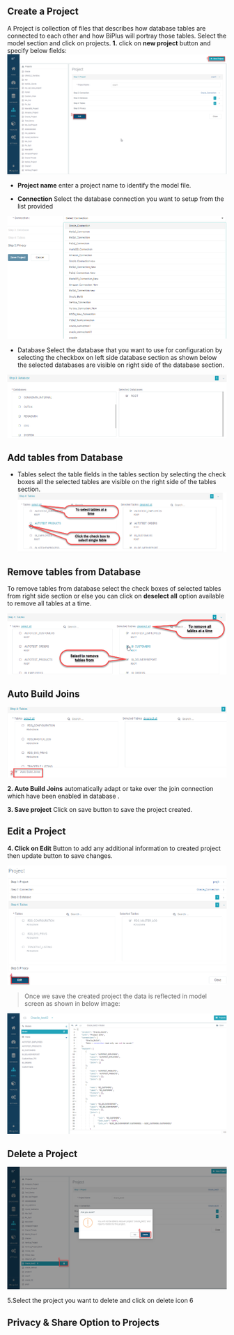 ## Create a Project
A Project is collection of files that describes how database tables are connected to each other and how BiPlus will portray those tables.
   Select the model section and click on projects.
   **1.** click on **new project** button and specify below fields:![enter image description here](https://raw.githubusercontent.com/sv18042016/fp1/master/images/model1.png)  
 - **Project name** enter a project name to identify the model file.

- **Connection** Select the database connection you want to setup from the list provided

![enter image description here](https://raw.githubusercontent.com/sv18042016/fp1/master/images/model2.png)
- Database Select the database that you want to use for configuration by selecting the checkbox on left side database section as shown below the selected databases are visible on right side of the database section.

![enter image description here](https://raw.githubusercontent.com/sv18042016/fp1/master/images/model3.png)

## Add tables from Database

- Tables select the table fields in the tables section by selecting the check boxes all the selected tables are visible on the right side of the tables section. 
![enter image description here](https://raw.githubusercontent.com/sv18042016/fp1/master/images/add_tables.png)
## Remove tables from Database 
To remove tables from database select the check boxes of selected tables from right side section or else you can click on **deselect all** option available to remove all tables at a time.

![enter image description here](https://raw.githubusercontent.com/sv18042016/fp1/0e5fb234751d7b3cd7f8f40b1ad7d79bca7c22d7/images/remove_tables.png)

## Auto Build Joins

![enter image description here](https://raw.githubusercontent.com/sv18042016/fp1/master/images/model%204.png)

**2. Auto Build Joins**  automatically adapt or take over the join connection which have been enabled in database .

**3. Save project** Click on save button to save the project created.
## Edit a Project

**4. Click on Edit** Button to add any additional information to created project then update button to save changes.

![enter image description here](https://raw.githubusercontent.com/sv18042016/fp1/master/images/model5.png)

> Once we save the created project the data is reflected in model screen as shown in below image:

![enter image description here](https://raw.githubusercontent.com/sv18042016/fp1/master/images/project_final.png)

## Delete a Project

![enter image description here](https://raw.githubusercontent.com/sv18042016/fp1/master/images/project_del.png)
    
5.Select the project you want to delete and click on delete icon
6
## Privacy & Share Option to Projects
  
      
<!--stackedit_data:
eyJoaXN0b3J5IjpbNzcyNTM2ODk5XX0=
-->